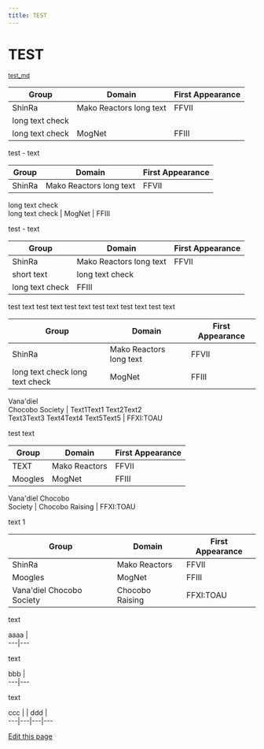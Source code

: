 ```yaml
---
title: TEST
---
```

#  TEST


<small class="github">[test_md](https://github.com/scovitin-vsevolod/test_md)</small>

Group | Domain | First Appearance  
---|---|---  
ShinRa | Mako Reactors long text | FFVII  
long text check |  |  
long text check | MogNet | FFIII  
  
test - text

Group | Domain | First Appearance  
---|---|---  
ShinRa | Mako Reactors long text | FFVII  
long text check  
long text check | MogNet | FFIII  
  
test - text

Group | Domain | First Appearance  
---|---|---  
ShinRa | Mako Reactors long text | FFVII  
short text | long text check  
long text check | FFIII  
  
test text test text test text test text test text test text

Group | Domain | First Appearance  
---|---|---  
ShinRa | Mako Reactors long text | FFVII  
long text check long text check | MogNet | FFIII  
Vana'diel  
Chocobo Society | Text1Text1 Text2Text2  
Text3Text3 Text4Text4 Text5Text5 | FFXI:TOAU  
  
test text

Group | Domain | First Appearance  
---|---|---  
TEXT | Mako Reactors | FFVII  
Moogles | MogNet | FFIII  
Vana'diel Chocobo  
Society | Chocobo Raising | FFXI:TOAU  
  
text 1

Group | Domain | First Appearance  
---|---|---  
ShinRa | Mako Reactors | FFVII  
Moogles | MogNet | FFIII  
Vana'diel Chocobo Society | Chocobo Raising | FFXI:TOAU  
  
text

aaaa |  
---|---  
  
text

bbb |  
---|---  
  
text

ccc |  | ddd |  
---|---|---|---

[Edit this page](https://github.com/scovitin-vsevolod/test_md/edit/master/readme.md)
